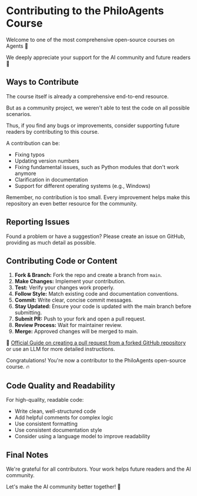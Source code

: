 # Contributing to the PhiloAgents Course

Welcome to one of the most comprehensive open-source courses on Agents 👋

We deeply appreciate your support for the AI community and future readers 🤗

## Ways to Contribute

The course itself is already a comprehensive end-to-end resource.

But as a community project, we weren't able to test the code on all possible scenarios. 

Thus, if you find any bugs or improvements, consider supporting future readers by contributing to this course.

A contribution can be:
- Fixing typos
- Updating version numbers
- Fixing fundamental issues, such as Python modules that don't work anymore
- Clarification in documentation
- Support for different operating systems (e.g., Windows)

Remember, no contribution is too small. Every improvement helps make this repository an even better resource for the community.

## Reporting Issues

Found a problem or have a suggestion? Please create an issue on GitHub, providing as much detail as possible.

## Contributing Code or Content

1. **Fork & Branch:** Fork the repo and create a branch from `main`.
2. **Make Changes:** Implement your contribution.
3. **Test:** Verify your changes work properly.
4. **Follow Style:** Match existing code and documentation conventions.
5. **Commit:** Write clear, concise commit messages.
6. **Stay Updated:** Ensure your code is updated with the main branch before submitting.
7. **Submit PR:** Push to your fork and open a pull request.
8. **Review Process:** Wait for maintainer review.
9. **Merge:** Approved changes will be merged to main.

📍 [Official Guide on creating a pull request from a forked GitHub repository](https://docs.github.com/en/pull-requests/collaborating-with-pull-requests/proposing-changes-to-your-work-with-pull-requests/creating-a-pull-request-from-a-fork) or use an LLM for more detailed instructions.

Congratulations! You're now a contributor to the PhiloAgents open-source course. 🔥 

## Code Quality and Readability

For high-quality, readable code:
- Write clean, well-structured code
- Add helpful comments for complex logic
- Use consistent formatting
- Use consistent documentation style
- Consider using a language model to improve readability

## Final Notes

We're grateful for all contributors. Your work helps future readers and the AI community.

Let's make the AI community better together! 🤘
